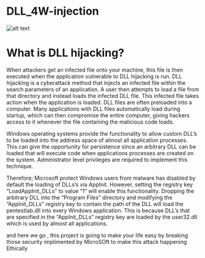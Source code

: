 # DLL_4W-injection

![alt text](https://cdn.discordapp.com/attachments/951192813477965856/1046065959045189642/Inkedsasas_LI.jpg)

# What is DLL hijacking?

When attackers get an infected file onto your machine, this file is then executed when the application vulnerable to DLL hijacking is run. DLL hijacking is a cyberattack method that injects an infected file within the search parameters of an application. A user then attempts to load a file from that directory and instead loads the infected DLL file. This infected file takes action when the application is loaded. DLL files are often preloaded into a computer. Many applications with DLL files automatically load during startup, which can then compromise the entire computer, giving hackers access to it whenever the file containing the malicious code loads.

Windows operating systems provide the functionality to allow custom DLL’s to be loaded into the address space of almost all application processes. This can give the opportunity for persistence since an arbitrary DLL can be loaded that will execute code when applications processes are created on the system. Administrator level privileges are required to implement this technique.

Therefore; Microsoft protect Windows users from malware has disabled by default the loading of DLLs’s via AppInit. However, setting the registry key “LoadAppInit_DLLs” to value “1” will enable this functionality. Dropping the arbitrary DLL into the “Program Files” directory and modifying the “AppInit_DLLs” registry key to contain the path of the DLL will load the pentestlab.dll into every Windows application. This is because DLL’s that are specified in the “AppInit_DLLs” registry key are loaded by the user32.dll which is used by almost all applications.

and here we go , this project is going to make your life easy by breaking those security implimented by MicroSOft to make this attack happening Ethically
